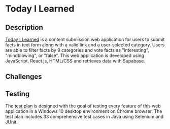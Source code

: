 # Today I Learned

## Description
[Today I Learned](https://til-jade.vercel.app/) is a content submission web application for users to submit facts in text form along with a valid link and a user-selected category. 
Users are able to filter facts by 9 categories and vote facts as "interesting", "mindblowing", or "false".
This web application is developed using JavaScript, React.js, HTML/CSS and retrieves data with Supabase. 

## Challenges

## Testing
The [test plan](https://docs.google.com/spreadsheets/d/14A78SC3P_wehpYxjX0zUXgEOlh7ZEwzh8ahoZmUkGC4/edit#gid=0) is designed with the goal of testing every feature of this web application in a Windows 10 desktop environment on Chrome browser. The test plan includes 33 comprehensive test cases in Java using Selenium and JUnit.
